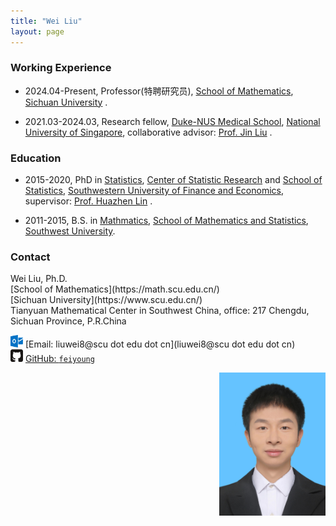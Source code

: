 ```yaml
---
title: "Wei Liu"
layout: page
---
```



### Working Experience

- 2024.04-Present, Professor(特聘研究员),  [School of Mathematics](https://math.scu.edu.cn/),  [Sichuan University](https://www.scu.edu.cn/) .

- 2021.03-2024.03, Research fellow,  [Duke-NUS Medical School](https://www.duke-nus.edu.sg/), [National University of Singapore](), collaborative advisor: [Prof. Jin Liu](https://blog.nus.edu.sg/jinliu/) .

### Education

- 2015-2020, PhD in [Statistics](https://csr.swufe.edu.cn/),  [Center of Statistic Research](https://csr.swufe.edu.cn/) and [School of Statistics](https://stat.swufe.edu.cn/), [Southwestern University of Finance and Economics](https://www.swufe.edu.cn/),  supervisor: [Prof. Huazhen Lin](https://csr.swufe.edu.cn/) .

- 2011-2015,  B.S. in [Mathmatics](http://math.swu.edu.cn/),  [School of Mathematics and Statistics](http://math.swu.edu.cn/), [Southwest University](http://www.swu.edu.cn/).



### Contact

<div class="row-fluid" markdown="1">
<div class="span6" markdown="1">
Wei Liu, Ph.D. <br/>
[School of Mathematics](https://math.scu.edu.cn/) <br/>
[Sichuan University](https://www.scu.edu.cn/) <br/>
Tianyuan Mathematical Center in Southwest China, office: 217
Chengdu, Sichuan
Province, P.R.China

<img src="images/envelope.svg" alt="Email logo" width="20"> [Email: liuwei8@scu dot edu dot cn](liuwei8@scu dot edu dot cn) <br/>
<img src="images/github.svg" alt="GitHub logo" width="20"> [GitHub: `feiyoung`](https://github.com/feiyoung)

</div>
<div class="span3" markdown="1" align=right>
<img src="images/me.jpg" alt="WeiLiu photo" width="170">
</div>
</div>






